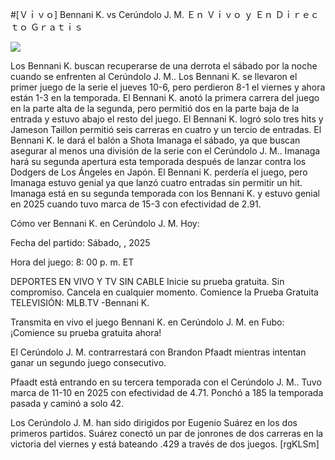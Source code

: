 #[Ｖｉｖｏ] Bennani K. vs Cerúndolo J. M. Ｅｎ Ｖｉｖｏ ｙ Ｅｎ Ｄｉｒｅｃｔｏ Ｇｒａｔｉｓ  
  
  
[![](https://i.imgur.com/qSNzIqt.png)](https://movie.rssnews.media/RiZIpVxlU.php)  
  
Los Bennani K. buscan recuperarse de una derrota el sábado por la noche cuando se enfrenten al Cerúndolo J. M.. Los Bennani K. se llevaron el primer juego de la serie el jueves 10-6, pero perdieron 8-1 el viernes y ahora están 1-3 en la temporada. El Bennani K. anotó la primera carrera del juego en la parte alta de la segunda, pero permitió dos en la parte baja de la entrada y estuvo abajo el resto del juego. El Bennani K. logró solo tres hits y Jameson Taillon permitió seis carreras en cuatro y un tercio de entradas. El Bennani K. le dará el balón a Shota Imanaga el sábado, ya que buscan asegurar al menos una división de la serie con el Cerúndolo J. M.. Imanaga hará su segunda apertura esta temporada después de lanzar contra los Dodgers de Los Ángeles en Japón. El Bennani K. perdería el juego, pero Imanaga estuvo genial ya que lanzó cuatro entradas sin permitir un hit. Imanaga está en su segunda temporada con los Bennani K. y estuvo genial en 2025 cuando tuvo marca de 15-3 con efectividad de 2.91.

Cómo ver Bennani K. en Cerúndolo J. M. Hoy:

Fecha del partido: Sábado, , 2025

Hora del juego: 8: 00 p. m. ET

DEPORTES EN VIVO Y TV SIN CABLE
Inicie su prueba gratuita. Sin compromiso. Cancela en cualquier momento.
Comience la Prueba Gratuita
TELEVISIÓN: MLB.TV -Bennani K.

Transmita en vivo el juego Bennani K. en Cerúndolo J. M. en Fubo: ¡Comience su prueba gratuita ahora! 

El Cerúndolo J. M. contrarrestará con Brandon Pfaadt mientras intentan ganar un segundo juego consecutivo.

Pfaadt está entrando en su tercera temporada con el Cerúndolo J. M.. Tuvo marca de 11-10 en 2025 con efectividad de 4.71. Ponchó a 185 la temporada pasada y caminó a solo 42.

Los Cerúndolo J. M. han sido dirigidos por Eugenio Suárez en los dos primeros partidos. Suárez conectó un par de jonrones de dos carreras en la victoria del viernes y está bateando .429 a través de dos juegos. [rgKLSm]